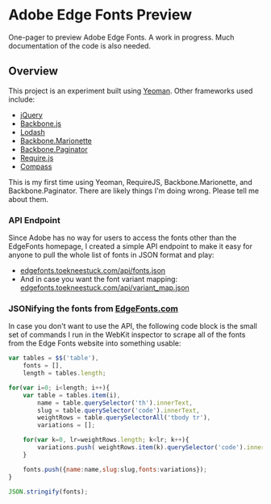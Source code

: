 Adobe Edge Fonts Preview
=================

One-pager to preview Adobe Edge Fonts. A work in progress. Much documentation of the code is also needed.

Overview
--------

This project is an experiment built using [Yeoman](http://yeoman.io). Other frameworks used include:
* [jQuery](http://jquery.com)
* [Backbone.js](http://documentcloud.github.com/backbone/)
* [Lodash](http://lodash.com)
* [Backbone.Marionette](https://github.com/marionettejs/backbone.marionette)
* [Backbone.Paginator](https://github.com/addyosmani/backbone.paginator)
* [Require.js](http://requirejs.org)
* [Compass](http://compass-style.org)

This is my first time using Yeoman, RequireJS, Backbone.Marionette, and Backbone.Paginator. There are likely things I'm doing wrong. Please tell me about them.


### API Endpoint ###

Since Adobe has no way for users to access the fonts other than the EdgeFonts homepage, I created a simple API endpoint to make it easy for anyone to pull the whole list of fonts in JSON format and play:

* [edgefonts.toekneestuck.com/api/fonts.json](http://edgefonts.toekneestuck.com/api/fonts.json)
* And in case you want the font variant mapping: [edgefonts.toekneestuck.com/api/variant_map.json](http://edgefonts.toekneestuck.com/api/variant_map.json)

### JSONifying the fonts from [EdgeFonts.com](http://edgefonts.com) ###

In case you don't want to use the API, the following code block is the small set of commands I run in the WebKit inspector to scrape all of the fonts from the Edge Fonts website into something usable:

```javascript
var tables = $$('table'),
    fonts = [],
    length = tables.length;

for(var i=0; i<length; i++){
    var table = tables.item(i),
        name = table.querySelector('th').innerText,
        slug = table.querySelector('code').innerText,
        weightRows = table.querySelectorAll('tbody tr'),
        variations = [];

    for(var k=0, lr=weightRows.length; k<lr; k++){
        variations.push( weightRows.item(k).querySelector('code').innerText ); 
    }

    fonts.push({name:name,slug:slug,fonts:variations});
}

JSON.stringify(fonts);
```